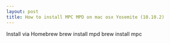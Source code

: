 ```yaml
---
layout: post
title: How to install MPC MPD on mac osx Yosemite (10.10.2)
---
```


Install via Homebrew
    brew install mpd
    brew install mpc
